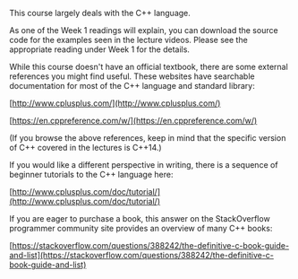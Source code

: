 This course largely deals with the C++ language.

As one of the Week 1 readings will explain, you can download the source code for the examples seen in the lecture videos. Please see the appropriate reading under Week 1 for the details.

While this course doesn't have an official textbook, there are some external references you might find useful. These websites have searchable documentation for most of the C++ language and standard library:

[http://www.cplusplus.com/](http://www.cplusplus.com/)

[https://en.cppreference.com/w/](https://en.cppreference.com/w/)

(If you browse the above references, keep in mind that the specific version of C++ covered in the lectures is C++14.)

If you would like a different perspective in writing, there is a sequence of beginner tutorials to the C++ language here:

[http://www.cplusplus.com/doc/tutorial/](http://www.cplusplus.com/doc/tutorial/)

If you are eager to purchase a book, this answer on the StackOverflow programmer community site provides an overview of many C++ books:

[https://stackoverflow.com/questions/388242/the-definitive-c-book-guide-and-list](https://stackoverflow.com/questions/388242/the-definitive-c-book-guide-and-list)